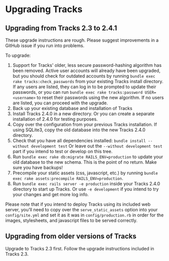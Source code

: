 # Upgrading Tracks

## Upgrading from Tracks 2.3 to 2.4.1

These upgrade instructions are rough. Please suggest improvements in a GitHub issue if you run into problems.

To upgrade:

1. Support for Tracks' older, less secure password-hashing algorithm has been removed. Active user accounts will already have been upgraded, but you should check for outdated accounts by running `bundle exec rake tracks:check_passwords` from your existing Tracks install directory. If any users are listed, they can log in to be prompted to update their passwords, or you can run `bundle exec rake tracks:password USER=<username>` to reset their passwords using the new algorithm. If no users are listed, you can proceed with the upgrade.
2. Back up your existing database and installation of Tracks
3. Install Tracks 2.4.0 in a new directory. Or you can create a separate installation of 2.4.0 for testing purposes.
4. Copy over the configuration from your previous Tracks installation. If using SQLite3, copy the old database into the new Tracks 2.4.0 directory.
5. Check that you have all dependencies installed: `bundle install --without development test` Or leave out the `--without development test` part if you intend to test or develop on this tree.
6. Run `bundle exec rake db:migrate RAILS_ENV=production` to update your old database to the new schema. This is the point of no return. Make sure you have backups!
7. Precompile your static assets (css, javascript, etc.) by running `bundle exec rake assets:precompile RAILS_ENV=production`.
8. Run `bundle exec rails server -e production` inside your Tracks 2.4.0 directory to start up Tracks. Or use `-e development` if you intend to try your changes and get more log info.

Please note that if you intend to deploy Tracks using its included web server, you’ll need to copy over the `serve_static_assets` option into your `config/site.yml` and set it as it was in `config/production.rb` in order for the images, stylesheets, and javascript files to be served correctly.

## Upgrading from older versions of Tracks

Upgrade to Tracks 2.3 first. Follow the upgrade instructions included in Tracks 2.3.
